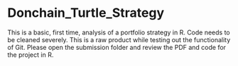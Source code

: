 # Donchain_Turtle_Strategy
This is a basic, first time, analysis of a portfolio strategy in R. Code needs to be cleaned severely. This is a raw product while testing out the functionality of Git. Please open the submission folder and review the PDF and code for the project in R. 
